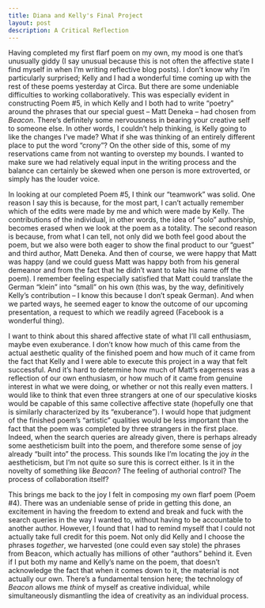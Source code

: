 ```yaml
---
title: Diana and Kelly's Final Project
layout: post
description: A Critical Reflection
---
```

Having completed my first flarf poem on my own, my mood is one that’s unusually giddy (I say unusual because this is not often the affective state I find myself in when I’m writing reflective blog posts). I don’t know why I’m particularly surprised; Kelly and I had a wonderful time coming up with the rest of these poems yesterday at Circa. But there are some undeniable difficulties to working collaboratively. This was especially evident in constructing Poem #5, in which Kelly and I both had to write “poetry” around the phrases that our special guest – Matt Deneka – had chosen from *Beacon*. There’s definitely some nervousness in bearing your creative self to someone else. In other words, I couldn’t help thinking, is Kelly going to like the changes I’ve made? What if she was thinking of an entirely different place to put the word “crony”? On the other side of this, some of my reservations came from not wanting to overstep my bounds. I wanted to make sure we had relatively equal input in the writing process and the balance can certainly be skewed when one person is more extroverted, or simply has the louder voice. 

In looking at our completed Poem #5, I think our “teamwork” was solid. One reason I say this is because, for the most part, I can’t actually remember which of the edits were made by me and which were made by Kelly. The contributions of the individual, in other words, the idea of “solo” authorship, becomes erased when we look at the poem as a totality. The second reason is because, from what I can tell, not only did we both feel good about the poem, but we also were both eager to show the final product to our “guest” and third author, Matt Deneka. And then of course, we were happy that Matt was happy (and we could guess Matt was happy both from his general demeanor and from the fact that he didn’t want to take his name off the poem). I remember feeling especially satisfied that Matt could translate the German “klein” into “small” on his own (this was, by the way, definitively Kelly’s contribution – I know this because I don’t speak German). And when we parted ways, he seemed eager to know the outcome of our upcoming presentation, a request to which we readily agreed (Facebook is a wonderful thing). 

I want to think about this shared affective state of what I’ll call enthusiasm, maybe even exuberance. I don’t know how much of this came from the actual aesthetic quality of the finished poem and how much of it came from the fact that Kelly and I were able to execute this project in a way that felt successful. And it’s hard to determine how much of Matt’s eagerness was a reflection of our own enthusiasm, or how much of it came from genuine interest in what we were doing, or whether or not this really even matters. I would like to think that even three strangers at one of our speculative kiosks would be capable of this same collective affective state (hopefully one that is similarly characterized by its “exuberance”). I would hope that judgment of the finished poem’s “artistic” qualities would be less important than the fact that the poem was completed by three strangers in the first place. Indeed, when the search queries are already given, there is perhaps already some aestheticism built into the poem, and therefore some sense of joy already “built into” the process. This sounds like I’m locating the joy *in* the aestheticism, but I’m not quite so sure this is correct either. Is it in the novelty of something like *Beacon*? The feeling of authorial control? The process of collaboration itself? 

This brings me back to the joy I felt in composing my own flarf poem (Poem #4). There was an undeniable sense of pride in getting this done, an excitement in having the freedom to extend and break and fuck with the search queries in the way I wanted to, without having to be accountable to another author. However, I found that I had to remind myself that I could not actually take full credit for this poem. Not only did Kelly and I choose the phrases *together*, we harvested (one could even say stole) the phrases from Beacon, which actually has millions of other “authors” behind it. Even if I put both my name and Kelly’s name on the poem, that doesn’t acknowledge the fact that when it comes down to it, the material is not actually our own. There’s a fundamental tension here; the technology of *Beacon* allows me *think* of myself as creative individual, while simultaneously dismantling the idea of creativity as an individual process. 
